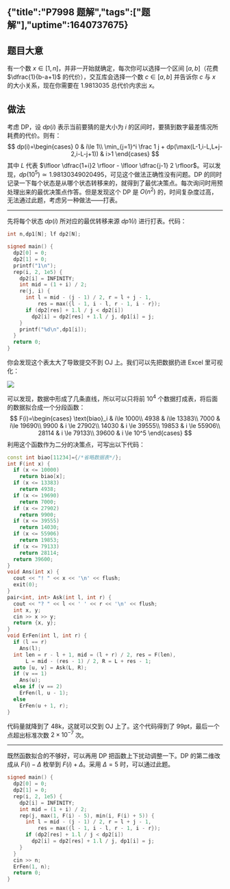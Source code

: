 {"title":"P7998 题解","tags":["题解"],"uptime":1640737675}
---
## 题目大意

有一个数 $x \in [1,n]$，并非一开始就确定，每次你可以选择一个区间 $[a,b]$（花费 $\dfrac{1}{b-a+1}$ 的代价），交互库会选择一个数 $c \in [a,b]$ 并告诉你 $c$ 与 $x$ 的大小关系，现在你需要在 $1.9813035$ 总代价内求出 $x$。

## 做法

考虑 DP，设 $dp(i)$ 表示当前要猜的是大小为 $i$ 的区间时，要猜到数字最差情况所耗费的代价。则有：
$$
dp(i)=\begin{cases}
0 & i\le 1\\
\min_{j=1}^i \frac 1 j + dp(\max(L-1,i-L,L+j-2,i-L-j+1)) & i>1
\end{cases}
$$
其中 $L$ 代表 $\lfloor \dfrac{1+i}2 \rfloor - \lfloor \dfrac{j-1} 2 \rfloor$。可以发现，$dp(10^5)\simeq 1.98130349020495$，可见这个做法正确性没有问题。DP 的同时记录一下每个状态是从哪个状态转移来的，就得到了最优决策点。每次询问时用预处理出来的最优决策点作答。但是发现这个 DP 是 $O(n^2)$ 的，时间复杂度过高，无法通过此题，考虑另一种做法——打表。

---

先将每个状态 $dp(i)$ 所对应的最优转移来源 $dp1(i)$ 进行打表。代码：

```cpp
int n,dp1[N]; lf dp2[N];

signed main() {
  dp2[0] = 0;
  dp2[1] = 0;
  printf("1\n");
  rep(i, 2, 1e5) {
    dp2[i] = INFINITY;
    int mid = (1 + i) / 2;
    re(j, i) {
      int l = mid - (j - 1) / 2, r = l + j - 1,
          res = max({l - 1, i - l, r - 1, i - r});
      if (dp2[res] + 1.l / j < dp2[i])
        dp2[i] = dp2[res] + 1.l / j, dp1[i] = j;
    }
    printf("%d\n",dp1[i]);
  }
  return 0;
}
```



你会发现这个表太大了导致提交不到 OJ 上。我们可以先把数据扔进 Excel 里可视化：

![](https://cdn.luogu.com.cn/upload/image_hosting/rlkwd8xj.png)

可以发现，数据中形成了几条直线，所以可以只将前 $10^4$ 个数据打成表，将后面的数据拟合成一个分段函数：
$$
F(i)=\begin{cases}
\text{biao}_i & i\le 1000\\
4938 & i\le 13383\\
7000 & i\le 19690\\
9900 & i \le 27902\\
14030 & i \le 39555\\
19853 & i \le 55906\\
28114 & i \le 79133\\
39600 & i \le 10^5
\end{cases}
$$
利用这个函数作为二分的决策点，可写出以下代码：

```cpp
const int biao[11234]={/*省略数据表*/};
int F(int x) {
  if (x <= 10000)
    return biao[x];
  if (x <= 13383)
    return 4938;
  if (x <= 19690)
    return 7000;
  if (x <= 27902)
    return 9900;
  if (x <= 39555)
    return 14030;
  if (x <= 55906)
    return 19853;
  if (x <= 79133)
    return 28114;
  return 39600;
}
void Ans(int x) {
  cout << "! " << x << '\n' << flush;
  exit(0);
}
pair<int, int> Ask(int l, int r) {
  cout << "? " << l << ' ' << r << '\n' << flush;
  int x, y;
  cin >> x >> y;
  return {x, y};
}
void ErFen(int l, int r) {
  if (l == r)
    Ans(l);
  int len = r - l + 1, mid = (l + r) / 2, res = F(len),
      L = mid - (res - 1) / 2, R = L + res - 1;
  auto [u, v] = Ask(L, R);
  if (v == 1)
    Ans(u);
  else if (v == 2)
    ErFen(l, u - 1);
  else
    ErFen(u + 1, r);
}
```

代码量就降到了 48k，这就可以交到 OJ 上了。这个代码得到了 99pt，最后一个点超出标准次数 $2\times 10^{-7}$ 次。

---

既然函数拟合的不够好，可以再用 DP 把函数上下扰动调整一下。DP 的第二维改成从 $F(i)-\Delta$ 枚举到 $F(i)+\Delta$。采用 $\Delta=5$ 时，可以通过此题。

```cpp
signed main() {
  dp2[0] = 0;
  dp2[1] = 0;
  rep(i, 2, 1e5) {
    dp2[i] = INFINITY;
    int mid = (1 + i) / 2;
    rep(j, max(1, F(i) - 5), min(i, F(i) + 5)) {
      int l = mid - (j - 1) / 2, r = l + j - 1,
          res = max({l - 1, i - l, r - 1, i - r});
      if (dp2[res] + 1.l / j < dp2[i])
        dp2[i] = dp2[res] + 1.l / j, dp1[i] = j;
    }
  }
  cin >> n;
  ErFen(1, n);
  return 0;
}
```